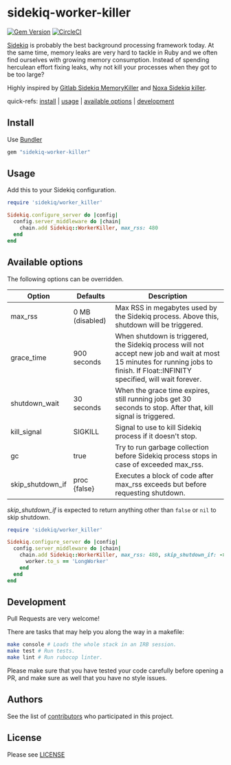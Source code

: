 
# sidekiq-worker-killer
[![Gem Version](https://badge.fury.io/rb/sidekiq-worker-killer.svg)](https://badge.fury.io/rb/sidekiq-worker-killer)
[![CircleCI](https://circleci.com/gh/klaxit/sidekiq-worker-killer.svg?style=shield&circle-token=:circle-token)](https://circleci.com/gh/klaxit/sidekiq-worker-killer)

[Sidekiq](https://github.com/mperham/sidekiq) is probably the best background processing framework today. At the same time, memory leaks are very hard to tackle in Ruby and we often find ourselves with growing memory consumption. Instead of spending herculean effort fixing leaks, why not kill your processes when they got to be too large?

Highly inspired by [Gitlab Sidekiq MemoryKiller](https://gitlab.com/gitlab-org/gitlab-ce/blob/master/lib/gitlab/sidekiq_middleware/shutdown.rb) and [Noxa Sidekiq killer](https://github.com/Noxa/sidekiq-killer).

quick-refs: [install](#install) | [usage](#usage) | [available options](#available-options) | [development](#development)

## Install
Use [Bundler](http://bundler.io/)
```ruby
gem "sidekiq-worker-killer"
```

## Usage

Add this to your Sidekiq configuration.

```ruby
require 'sidekiq/worker_killer'

Sidekiq.configure_server do |config|
  config.server_middleware do |chain|
    chain.add Sidekiq::WorkerKiller, max_rss: 480
  end
end
```

## Available options

The following options can be overridden.

| Option | Defaults | Description |
| ------- | ------- | ----------- |
| max_rss | 0 MB (disabled) | Max RSS in megabytes used by the Sidekiq process. Above this, shutdown will be triggered. |
| grace_time | 900 seconds | When shutdown is triggered, the Sidekiq process will not accept new job and wait at most 15 minutes for running jobs to finish. If Float::INFINITY specified, will wait forever. |
| shutdown_wait | 30 seconds | When the grace time expires, still running jobs get 30 seconds to stop. After that, kill signal is triggered. |
| kill_signal | SIGKILL | Signal to use to kill Sidekiq process if it doesn't stop. |
| gc | true | Try to run garbage collection before Sidekiq process stops in case of exceeded max_rss. |
| skip_shutdown_if | proc {false} | Executes a block of code after max_rss exceeds but before requesting shutdown. |

*skip_shutdown_if* is expected to return anything other than `false` or `nil` to skip shutdown.

```ruby
require 'sidekiq/worker_killer'

Sidekiq.configure_server do |config|
  config.server_middleware do |chain|
    chain.add Sidekiq::WorkerKiller, max_rss: 480, skip_shutdown_if: ->(worker, job, queue) do
      worker.to_s == 'LongWorker'
    end
  end
end
```

## Development

Pull Requests are very welcome!

There are tasks that may help you along the way in a makefile:

```bash
make console # Loads the whole stack in an IRB session.
make test # Run tests.
make lint # Run rubocop linter.
```
Please make sure that you have tested your code carefully before opening a PR, and make sure as well that you have no style issues.

## Authors

See the list of [contributors](https://github.com/klaxit/sidekiq-worker-killer/contributors) who participated in this project.

## License

Please see [LICENSE](https://github.com/klaxit/sidekiq-worker-killer/blob/master/LICENSE)
